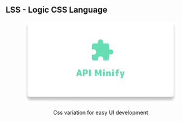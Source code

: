 
<h2> LSS - Logic CSS Language </h2> 
<div align='center'>
    <img style='width:80%; max-width:500px' src='./banner.png'>
    <p>Css variation for easy UI development</p>
</div>
